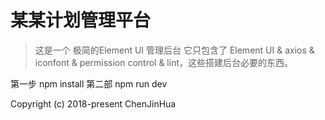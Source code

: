 ﻿# 某某计划管理平台 

> 这是一个 极简的Element UI 管理后台 它只包含了 Element UI & axios & iconfont & permission control & lint，这些搭建后台必要的东西。


第一步 npm  install 
第二部 npm run dev

Copyright (c) 2018-present ChenJinHua


